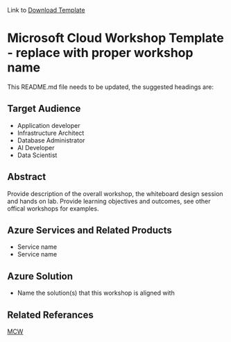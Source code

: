 Link to [Download Template](https://github.com/Microsoft/MCW-Template-Cloud-Workshop/archive/master.zip)

# Microsoft Cloud Workshop Template - replace with proper workshop name

This README.md file needs to be updated, the suggested headings are:

## Target Audience
- Application developer
- Infrastructure Architect
- Database Administrator
- AI Developer
- Data Scientist

## Abstract

Provide description of the overall workshop, the whiteboard design session and hands on lab.  Provide learning objectives and outcomes, see other offical workshops for examples.

## Azure Services and Related Products
- Service name
- Service name

## Azure Solution
- Name the solution(s) that this workshop is aligned with

## Related Referances
[MCW](https://github.com/Microsoft/MCW)
